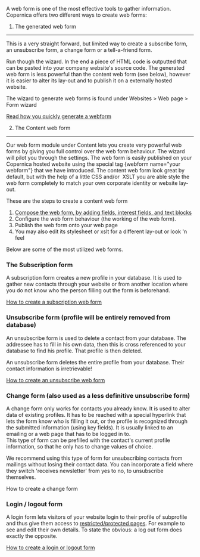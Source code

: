 A web form is one of the most effective tools to gather information.
Copernica offers two different ways to create web forms:

1. The generated web form
-------------------------

This is a very straight forward, but limited way to create a subscribe
form, an unsubscribe form, a change form or a tell-a-friend form.

Run though the wizard. In the end a piece of HTML code is outputted that
can be pasted into your company website's source code. The generated web
form is less powerful than the content web form (see below), however it
is easier to alter its lay-out and to publish it on a externally hosted
website.

The wizard to generate web forms is found under Websites \> Web page \>
Form wizard

[Read how you quickly generate a
webform](http://www.copernica.com/en/support/generate-a-web-form-without-a-hassle/)

2. The Content web form
-----------------------

Our web form module under Content lets you create very powerful web
forms by giving you full control over the web form behaviour. The wizard
will pilot you through the settings. The web form is easily published on
your Copernica hosted website using the special tag {webform name="your
webform"} that we have introduced. The content web form look great by
default, but with the help of a little CSS and/or  XSLT you are able
style the web form completely to match your own corporate identity or
website lay-out.

These are the steps to create a content web form

1.  [Compose the web form, by adding fields, interest fields, and text
    blocks](#)
2.  Configure the web form behaviour (the working of the web form).
3.  Publish the web form onto your web page
4.  You may also edit its stylesheet or xslt for a different lay-out or
    look 'n feel

Below are some of the most utilized web forms.

### The Subscription form

A subscription form creates a new profile in your database. It is used
to gather new contacts through your website or from another location
where you do not know who the person filling out the form is beforehand.

[How to create a subscription web form](#)

### Unsubscribe form (profile will be entirely removed from database)

An unsubscribe form is used to delete a contact from your database. The
addressee has to fill in his own data, then this is cross referenced to
your database to find his profile. That profile is then deleted.

An unsubscribe form deletes the entire profile from your database. Their
contact information is irretrievable!

[How to create an unsubscribe web form](#)

### Change form (also used as a less definitive unsubscribe form)

A change form only works for contacts you already know. It is used to
alter data of existing profiles. It has to be reached with a special
hyperlink that lets the form know who is filling it out, or the profile
is recognized through the submitted information (using key fields). It
is usually linked to an emailing or a web page that has to be logged in
to.\
 This type of form can be prefilled with the contact's current profile
information, so that he only has to change values of choice.

We recommend using this type of form for unsubscribing contacts from
mailings without losing their contact data. You can incorporate a field
where they switch 'receives newsletter' from yes to no, to unsubscribe
themselves.

How to create a change form

### Login / logout form

A login form lets visitors of your website login to their profile of
subprofile and thus give them access to [restricted/protected pages](#).
For example to see and edit their own details. To state the obvious: a
log out form does exactly the opposite.

[How to create a login or logout form](#)
